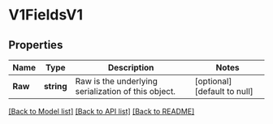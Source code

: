 # V1FieldsV1

## Properties
Name | Type | Description | Notes
------------ | ------------- | ------------- | -------------
**Raw** | **string** | Raw is the underlying serialization of this object. | [optional] [default to null]

[[Back to Model list]](../README.md#documentation-for-models) [[Back to API list]](../README.md#documentation-for-api-endpoints) [[Back to README]](../README.md)

